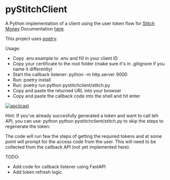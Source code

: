 # pyStitchClient

A Python implementation of a client using the user token flow for [Stitch Money](https://stitch.money/)
Documentation [here](https://stitch.money/docs/stitch-sso/user-tokens).

This project uses [poetry](https://python-poetry.org/).

Usage:
* Copy .env.example to .env and fill in your client ID
* Copy your certificate to the root folder (make sure it's in .gitignore if you name it differently)
* Start the callback listener: python -m http.server 9000
* Run: poetry install
* Run: poetry run python pystitchclient/stitch.py
* Copy and paste the returned URL into your browser
* Copy and paste the callback code into the shell and hit enter

[![asciicast](https://asciinema.org/a/z5Ag6afED73YQGob324HKebak.svg)](https://asciinema.org/a/z5Ag6afED73YQGob324HKebak)

Hint: 
If you've already succesfully generated a token and want to call teh API, you can use:
python python pystitchclient/stitch.py <token> to skip the steps to regenerate the token.

The code will run few the steps of getting the required tokens and at some point will prompt for the access code from the user. This will need to be collected from the callback API (not yet implemented here).

TODO:
* Add code for callback listener using FastAPI 
* Add token refresh logic
